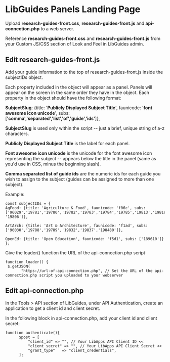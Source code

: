 # LibGuides Panels Landing Page


Upload **research-guides-front.css**, **research-guides-front.js** and **api-connection.php** to a web server.

Reference **research-guides-front.css** and **research-guides-front.js** from your Custom JS/CSS section of Look and Feel in LibGuides admin.


## Edit research-guides-front.js

Add your guide information to the top of research-guides-front.js inside the subjectIDs object.

Each property included in the object will appear as a panel. Panels will appear on the screen in the same order they have in the object. Each property in the object should have the following format:
 
 **SubjectSlug**: {title: '**Publicly Displayed Subject Title**', faunicode: '**font awesome icon unicode**', subs: [**'comma','separated','list','of','guide','ids'**]},
 
 **SubjectSlug** is used only within the script -- just a brief, unique string of a-z characters.
 
 **Publicly Displayed Subject Title** is the label for each panel.
 
 **Font awesome icon unicode** is the unicode for the font awesome icon representing the subject -- appears below the title in the panel (same as you'd use in CSS, minus the beginning slash).
 
 **Comma separated list of guide ids** are the numeric ids for each guide you wish to assign to the subject (guides can be assigned to more than one subject).
 
 Example:
 
 ```
 const subjectIDs = {
 AgFood: {title: 'Agriculture & Food', faunicode: 'f06c', subs: ['96029','19781','19780','19782','19783','19784','19785','19813','19819','19826','19827','19828','19857','19859','19867','193310','193543', '19806']},
 
 ArtArch: {title: 'Art & Architecture', faunicode: 'f1ad', subs: ['96030','19788','19789','19832','19837','198480']},
 
 OpenEd: {title: 'Open Education', faunicode: 'f5d1', subs: ['189610']}
 };
 ```

Give the loader() function the URL of the api-connection.php script

 ```
function loader() {
  $.getJSON(
		"https://url-of-api-connection.php", // Set the URL of the api-connection.php script you uploaded to your webserver
 ```
  

 ## Edit api-connection.php
 
 In the Tools > API section of LibGuides, under API Authentication, create an application to get a client id and client secret.
 
 In the following block in api-connection.php, add your client id and client secret:
 
  ```
 function authenticate(){
		$post = [
    		"client_id" => "", // Your LibApps API Client ID <<
    		"client_secret" => "", // Your LibApps API Client Secret <<
    		"grant_type"   => "client_credentials",
		];
  ```
